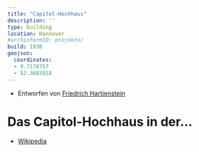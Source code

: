 ```yaml
---
title: "Capitol-Hochhaus"
description: ''
type: building
location: Hannover
#archinformID: projekte/
build: 1930
geojson:
  coordinates:
  - 9.7178757
  - 52.3683918
---
```


* Entworfen von [Friedrich Hartjenstein](/tags/Friedrich-Hartjenstein)

# Das Capitol-Hochhaus in der...
* [Wikipedia](https://de.wikipedia.org/wiki/Capitol-Hochhaus)
